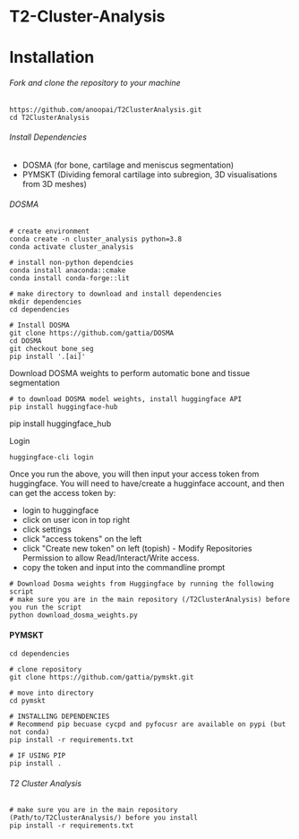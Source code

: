 # T2-Cluster-Analysis

# Installation

###### Fork and clone the repository to your machine

```
https://github.com/anoopai/T2ClusterAnalysis.git
cd T2ClusterAnalysis
```

###### Install Dependencies

* DOSMA (for bone, cartilage and meniscus segmentation)
* PYMSKT (Dividing femoral cartilage into subregion, 3D visualisations from 3D meshes)

###### DOSMA

```
# create environment
conda create -n cluster_analysis python=3.8
conda activate cluster_analysis

# install non-python dependcies
conda install anaconda::cmake
conda install conda-forge::lit

# make directory to download and install dependencies
mkdir dependencies
cd dependencies

# Install DOSMA
git clone https://github.com/gattia/DOSMA
cd DOSMA
git checkout bone_seg
pip install '.[ai]'
```

Download DOSMA weights to perform automatic bone and tissue segmentation

```
# to download DOSMA model weights, install huggingface API
pip install huggingface-hub
```

pip install huggingface_hub

Login

```
huggingface-cli login
```

Once you run the above, you will then input your access token from huggingface. You will need to have/create a hugginface account, and then can get the access token by:

* login to huggingface
* click on user icon in top right
* click settings
* click "access tokens" on the left
* click "Create new token" on left (topish) - Modify Repositories Permission to allow Read/Interact/Write access.
* copy the token and input into the commandline prompt

```
# Download Dosma weights from Huggingface by running the following script
# make sure you are in the main repository (/T2ClusterAnalysis) before you run the script
python download_dosma_weights.py
```

#### PYMSKT

```
cd dependencies

# clone repository
git clone https://github.com/gattia/pymskt.git
  
# move into directory
cd pymskt
  
# INSTALLING DEPENDENCIES
# Recommend pip becuase cycpd and pyfocusr are available on pypi (but not conda)
pip install -r requirements.txt

# IF USING PIP
pip install .
```

###### T2 Cluster Analysis

```
# make sure you are in the main repository (Path/to/T2ClusterAnalysis/) before you install
pip install -r requirements.txt
```
